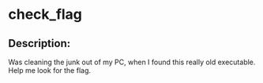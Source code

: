 
# check_flag
## Description:
Was cleaning the junk out of my PC, when I found this really old executable. Help me look for the flag. 

